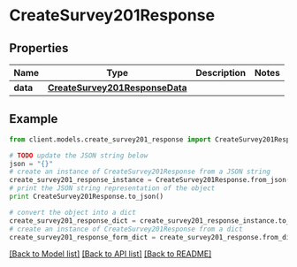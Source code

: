 # CreateSurvey201Response

## Properties

Name | Type | Description | Notes
------------ | ------------- | ------------- | -------------
**data** | [**CreateSurvey201ResponseData**](CreateSurvey201ResponseData.md) |  |

## Example

```python
from client.models.create_survey201_response import CreateSurvey201Response

# TODO update the JSON string below
json = "{}"
# create an instance of CreateSurvey201Response from a JSON string
create_survey201_response_instance = CreateSurvey201Response.from_json(json)
# print the JSON string representation of the object
print CreateSurvey201Response.to_json()

# convert the object into a dict
create_survey201_response_dict = create_survey201_response_instance.to_dict()
# create an instance of CreateSurvey201Response from a dict
create_survey201_response_form_dict = create_survey201_response.from_dict(create_survey201_response_dict)
```

[[Back to Model list]](../README.md#documentation-for-models) [[Back to API list]](../README.md#documentation-for-api-endpoints) [[Back to README]](../README.md)
